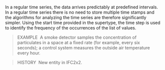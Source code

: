 In a regular time series, the data arrives predictably at predefined intervals. In a regular time series there is no need to store multiple time stamps and the algorithms for analyzing the time series are therefore significantly simpler. Using the start time provided in the supertype, the time step is used to identify the frequency of the occurrences of the list of values.

> EXAMPLE&nbsp; A smoke detector samples the concentration of particulates in a space at a fixed rate (for example, every six seconds); a control system measures the outside air temperature every hour.

> HISTORY&nbsp; New entity in IFC2x2.
